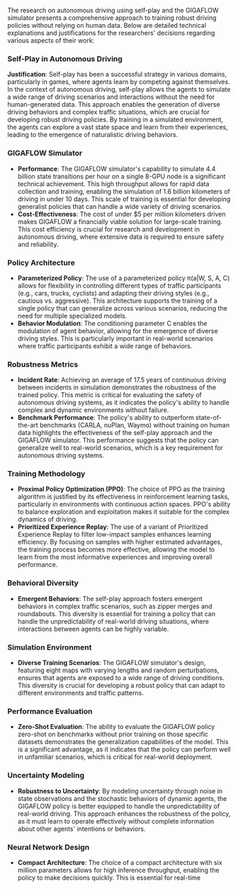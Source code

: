 The research on autonomous driving using self-play and the GIGAFLOW simulator presents a comprehensive approach to training robust driving policies without relying on human data. Below are detailed technical explanations and justifications for the researchers' decisions regarding various aspects of their work:

### Self-Play in Autonomous Driving
**Justification**: Self-play has been a successful strategy in various domains, particularly in games, where agents learn by competing against themselves. In the context of autonomous driving, self-play allows the agents to simulate a wide range of driving scenarios and interactions without the need for human-generated data. This approach enables the generation of diverse driving behaviors and complex traffic situations, which are crucial for developing robust driving policies. By training in a simulated environment, the agents can explore a vast state space and learn from their experiences, leading to the emergence of naturalistic driving behaviors.

### GIGAFLOW Simulator
- **Performance**: The GIGAFLOW simulator's capability to simulate 4.4 billion state transitions per hour on a single 8-GPU node is a significant technical achievement. This high throughput allows for rapid data collection and training, enabling the simulation of 1.6 billion kilometers of driving in under 10 days. This scale of training is essential for developing generalist policies that can handle a wide variety of driving scenarios.
- **Cost-Effectiveness**: The cost of under $5 per million kilometers driven makes GIGAFLOW a financially viable solution for large-scale training. This cost efficiency is crucial for research and development in autonomous driving, where extensive data is required to ensure safety and reliability.

### Policy Architecture
- **Parameterized Policy**: The use of a parameterized policy π(a|W, S, A, C) allows for flexibility in controlling different types of traffic participants (e.g., cars, trucks, cyclists) and adapting their driving styles (e.g., cautious vs. aggressive). This architecture supports the training of a single policy that can generalize across various scenarios, reducing the need for multiple specialized models.
- **Behavior Modulation**: The conditioning parameter C enables the modulation of agent behavior, allowing for the emergence of diverse driving styles. This is particularly important in real-world scenarios where traffic participants exhibit a wide range of behaviors.

### Robustness Metrics
- **Incident Rate**: Achieving an average of 17.5 years of continuous driving between incidents in simulation demonstrates the robustness of the trained policy. This metric is critical for evaluating the safety of autonomous driving systems, as it indicates the policy's ability to handle complex and dynamic environments without failure.
- **Benchmark Performance**: The policy's ability to outperform state-of-the-art benchmarks (CARLA, nuPlan, Waymo) without training on human data highlights the effectiveness of the self-play approach and the GIGAFLOW simulator. This performance suggests that the policy can generalize well to real-world scenarios, which is a key requirement for autonomous driving systems.

### Training Methodology
- **Proximal Policy Optimization (PPO)**: The choice of PPO as the training algorithm is justified by its effectiveness in reinforcement learning tasks, particularly in environments with continuous action spaces. PPO's ability to balance exploration and exploitation makes it suitable for the complex dynamics of driving.
- **Prioritized Experience Replay**: The use of a variant of Prioritized Experience Replay to filter low-impact samples enhances learning efficiency. By focusing on samples with higher estimated advantages, the training process becomes more effective, allowing the model to learn from the most informative experiences and improving overall performance.

### Behavioral Diversity
- **Emergent Behaviors**: The self-play approach fosters emergent behaviors in complex traffic scenarios, such as zipper merges and roundabouts. This diversity is essential for training a policy that can handle the unpredictability of real-world driving situations, where interactions between agents can be highly variable.

### Simulation Environment
- **Diverse Training Scenarios**: The GIGAFLOW simulator's design, featuring eight maps with varying lengths and random perturbations, ensures that agents are exposed to a wide range of driving conditions. This diversity is crucial for developing a robust policy that can adapt to different environments and traffic patterns.

### Performance Evaluation
- **Zero-Shot Evaluation**: The ability to evaluate the GIGAFLOW policy zero-shot on benchmarks without prior training on those specific datasets demonstrates the generalization capabilities of the model. This is a significant advantage, as it indicates that the policy can perform well in unfamiliar scenarios, which is critical for real-world deployment.

### Uncertainty Modeling
- **Robustness to Uncertainty**: By modeling uncertainty through noise in state observations and the stochastic behaviors of dynamic agents, the GIGAFLOW policy is better equipped to handle the unpredictability of real-world driving. This approach enhances the robustness of the policy, as it must learn to operate effectively without complete information about other agents' intentions or behaviors.

### Neural Network Design
- **Compact Architecture**: The choice of a compact architecture with six million parameters allows for high inference throughput, enabling the policy to make decisions quickly. This is essential for real-time